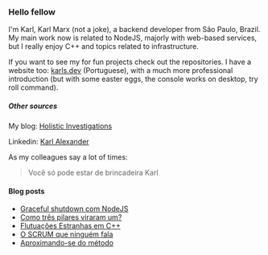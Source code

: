 ### Hello fellow

I'm Karl, Karl Marx (not a joke), a backend developer from São Paulo, Brazil. My main work now is related to NodeJS, majorly with web-based services, but I really enjoy C++ and topics related to infrastructure.

If you want to see my for fun projects check out the repositories. I have a website too: [karls.dev](https://karls.dev) (Portuguese), with a much more professional introduction (but with some easter eggs, the console works on desktop, try roll command).

##### Other sources

My blog: [Holistic Investigations](https://medium.com/@iho)

Linkedin: [Karl Alexander](https://www.linkedin.com/in/karl-alexader/)

As my colleagues say a lot of times:
> Você só pode estar de brincadeira Karl

#### Blog posts
<!-- BLOG-POST-LIST:START -->
- [Graceful shutdown com NodeJS](https://medium.com/investigacoesholisticas/graceful-shutdown-com-nodejs-ce6a6e6cce01?source=rss-35bb6704d39------2)
- [Como três pilares viraram um?](https://medium.com/investigacoesholisticas/como-tr%C3%AAs-pilares-viraram-um-fc43ccda76de?source=rss-35bb6704d39------2)
- [Flutuações Estranhas em C++](https://medium.com/investigacoesholisticas/flutua%C3%A7%C3%B5es-estranhas-em-c-5dce2351c1cf?source=rss-35bb6704d39------2)
- [O SCRUM que ninguém fala](https://medium.com/launchpad-labs/o-scrum-que-ningu%C3%A9m-fala-deb5b5a6086a?source=rss-35bb6704d39------2)
- [Aproximando-se do método](https://medium.com/@iho/aproximando-se-do-m%C3%A9todo-275c55bf9a58?source=rss-35bb6704d39------2)
<!-- BLOG-POST-LIST:END -->

